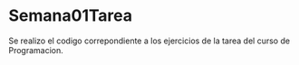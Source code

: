 # Semana01Tarea
Se realizo el codigo correpondiente a los ejercicios de la tarea del curso de Programacion.
